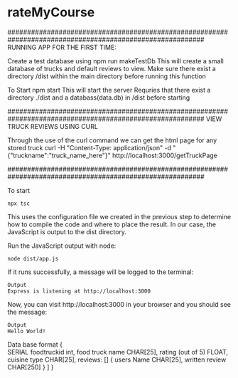 # rateMyCourse
##########################################################################################################
RUNNING APP FOR THE FIRST TIME:

Create a test database using 
    npm run makeTestDb
This will create a small database of trucks and default reviews to view.
Make sure there exist a directory /dist within the main directory before running this function

To Start
    npm start
This will start the server
Requries that there exist a directory ./dist and a databass(data.db) in /dist before starting


##########################################################################################################
VIEW TRUCK REVIEWS USING CURL

Through the use of the curl command we can get the html page for any stored truck
    curl -H "Content-Type: application/json" -d "{\"truckname\":\"truck_name_here\"}" http://localhost:3000/getTruckPage

##########################################################################################################

To start


    npx tsc

This uses the configuration file we created in the previous step to determine how to compile the code and where to place the result. In our case, the JavaScript is output to the dist directory.

Run the JavaScript output with node:

    node dist/app.js

If it runs successfully, a message will be logged to the terminal:

    Output
    Express is listening at http://localhost:3000

Now, you can visit http://localhost:3000 in your browser and you should see the message:

    Output
    Hello World!

Data base format
{    
SERIAL foodtruckid int,
food truck name CHAR[25],
rating (out of 5) FLOAT,
cuisine type CHAR[25],
reviews: []
    {
    users Name CHAR[25],
    written review CHAR[250]
    }
    ]
}
